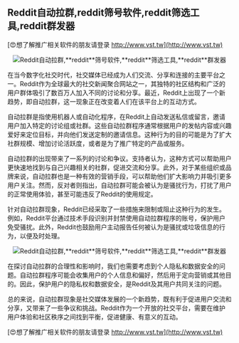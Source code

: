 ## **Reddit自动拉群,**reddit**筛号软件,**reddit**筛选工具,**reddit**群发器**

[😍想了解推广相关软件的朋友请登录 http://www.vst.tw](http://www.vst.tw)

 <center><img src="https://vst.tw/MP4/tuiguang/png/0.png" alt="Reddit自动拉群,**reddit**筛号软件,**reddit**筛选工具,**reddit**群发器"></center>

在当今数字化社交时代，社交媒体已经成为人们交流、分享和连接的主要平台之一。Reddit作为全球最大的社交新闻聚合网站之一，其独特的社区结构和广泛的用户群体吸引了数百万人加入不同的讨论和分享。最近，Reddit上出现了一个新趋势，即自动拉群，这一现象正在改变着人们在该平台上的互动方式。

自动拉群是指使用机器人或自动化程序，在Reddit上自动发送私信或留言，邀请用户加入特定的讨论组或社群。这些自动拉群程序通常根据用户的发帖内容或兴趣爱好来定位目标，并向他们发送定制的邀请信息。这种行为的目的可能是为了扩大社群规模、增加讨论活跃度，或者是为了推广特定的产品或服务。

自动拉群的出现带来了一系列的讨论和争议。支持者认为，这种方式可以帮助用户更快速地找到与自己兴趣相关的社群，促进交流和分享。此外，对于某些组织或品牌来说，自动拉群也是一种有效的营销手段，可以帮助他们扩大影响力并吸引更多用户关注。然而，反对者则指出，自动拉群可能会被认为是骚扰行为，打扰了用户的正常使用体验，甚至可能违反了Reddit的使用规定。

针对自动拉群现象，Reddit已经采取了一些措施来限制或阻止这种行为的发生。例如，Reddit平台通过技术手段识别并封禁使用自动拉群程序的账号，保护用户免受骚扰。此外，Reddit也鼓励用户主动报告任何被认为是骚扰或垃圾信息的行为，以便及时处理。

 <center><img src="https://vst.tw/MP4/tuiguang/png/5.png" alt="Reddit自动拉群,**reddit**筛号软件,**reddit**筛选工具,**reddit**群发器"></center>

在探讨自动拉群的合理性和影响时，我们也需要考虑到个人隐私和数据安全的问题。自动拉群程序可能会收集用户的个人信息和偏好，然后用于定向营销或其他目的。因此，保护用户的隐私权和数据安全，是Reddit及其用户共同关注的问题。

总的来说，自动拉群现象是社交媒体发展的一个新趋势，既有利于促进用户交流和分享，又带来了一些争议和挑战。Reddit作为一个开放的社交平台，需要在维护用户体验和社区秩序之间找到平衡，促进健康、有意义的互动。

[😍想了解推广相关软件的朋友请登录 http://www.vst.tw](http://www.vst.tw)



